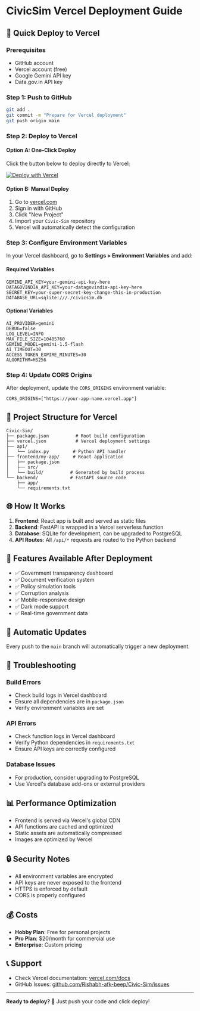 # CivicSim Vercel Deployment Guide

## 🚀 Quick Deploy to Vercel

### Prerequisites
- GitHub account
- Vercel account (free)
- Google Gemini API key
- Data.gov.in API key

### Step 1: Push to GitHub
```bash
git add .
git commit -m "Prepare for Vercel deployment"
git push origin main
```

### Step 2: Deploy to Vercel

#### Option A: One-Click Deploy
Click the button below to deploy directly to Vercel:

[![Deploy with Vercel](https://vercel.com/button)](https://vercel.com/new/clone?repository-url=https://github.com/Rishabh-afk-beep/Civic-Sim)

#### Option B: Manual Deploy
1. Go to [vercel.com](https://vercel.com)
2. Sign in with GitHub
3. Click "New Project"
4. Import your `Civic-Sim` repository
5. Vercel will automatically detect the configuration

### Step 3: Configure Environment Variables

In your Vercel dashboard, go to **Settings > Environment Variables** and add:

#### Required Variables
```env
GEMINI_API_KEY=your-gemini-api-key-here
DATAGOVINDIA_API_KEY=your-datagovindia-api-key-here
SECRET_KEY=your-super-secret-key-change-this-in-production
DATABASE_URL=sqlite:///./civicsim.db
```

#### Optional Variables
```env
AI_PROVIDER=gemini
DEBUG=false
LOG_LEVEL=INFO
MAX_FILE_SIZE=10485760
GEMINI_MODEL=gemini-1.5-flash
AI_TIMEOUT=30
ACCESS_TOKEN_EXPIRE_MINUTES=30
ALGORITHM=HS256
```

### Step 4: Update CORS Origins

After deployment, update the `CORS_ORIGINS` environment variable:
```env
CORS_ORIGINS=["https://your-app-name.vercel.app"]
```

## 🔧 Project Structure for Vercel

```
Civic-Sim/
├── package.json          # Root build configuration
├── vercel.json           # Vercel deployment settings
├── api/
│   └── index.py         # Python API handler
├── frontend/my-app/     # React application
│   ├── package.json
│   ├── src/
│   └── build/          # Generated by build process
└── backend/            # FastAPI source code
    ├── app/
    └── requirements.txt
```

## 🌐 How It Works

1. **Frontend**: React app is built and served as static files
2. **Backend**: FastAPI is wrapped in a Vercel serverless function
3. **Database**: SQLite for development, can be upgraded to PostgreSQL
4. **API Routes**: All `/api/*` requests are routed to the Python backend

## 📱 Features Available After Deployment

- ✅ Government transparency dashboard
- ✅ Document verification system  
- ✅ Policy simulation tools
- ✅ Corruption analysis
- ✅ Mobile-responsive design
- ✅ Dark mode support
- ✅ Real-time government data

## 🔄 Automatic Updates

Every push to the `main` branch will automatically trigger a new deployment.

## 🐛 Troubleshooting

### Build Errors
- Check build logs in Vercel dashboard
- Ensure all dependencies are in `package.json`
- Verify environment variables are set

### API Errors
- Check function logs in Vercel dashboard
- Verify Python dependencies in `requirements.txt`
- Ensure API keys are correctly configured

### Database Issues
- For production, consider upgrading to PostgreSQL
- Use Vercel's database add-ons or external providers

## 📊 Performance Optimization

- Frontend is served via Vercel's global CDN
- API functions are cached and optimized
- Static assets are automatically compressed
- Images are optimized by Vercel

## 🔒 Security Notes

- All environment variables are encrypted
- API keys are never exposed to the frontend
- HTTPS is enforced by default
- CORS is properly configured

## 💰 Costs

- **Hobby Plan**: Free for personal projects
- **Pro Plan**: $20/month for commercial use
- **Enterprise**: Custom pricing

## 📞 Support

- Check Vercel documentation: [vercel.com/docs](https://vercel.com/docs)
- GitHub Issues: [github.com/Rishabh-afk-beep/Civic-Sim/issues](https://github.com/Rishabh-afk-beep/Civic-Sim/issues)

---

**Ready to deploy?** 🚀 Just push your code and click deploy!